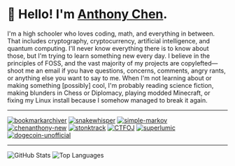 # 👋 Hello! I'm [Anthony Chen](https://chenanthony.com/).

I'm a high schooler who loves coding, math, and everything in between. That includes cryptography, cryptocurrency, artificial intelligence, and quantum computing. I'll never know everything there is to know about those, but I'm trying to learn something new every day. I believe in the principles of FOSS, and the vast majority of my projects are copylefted—shoot me an email if you have questions, concerns, comments, angry rants, or anything else you want to say to me. When I'm not learning about or making something \[possibly\] cool, I'm probably reading science fiction, making blunders in Chess or Diplomacy, playing modded Minecraft, or fixing my Linux install because I somehow managed to break it again.

---

[![bookmarkarchiver](https://github-readme-stats.vercel.app/api/pin?username=slightlyskepticalpotat&repo=bookmarkarchiver&theme=material-palenight&icon_color=6a5acd&hide_border=true)](https://github.com/slightlyskepticalpotat/bookmarkarchiver)
[![snakewhisper](https://github-readme-stats.vercel.app/api/pin?username=slightlyskepticalpotat&repo=snakewhisper&theme=material-palenight&icon_color=6a5acd&hide_border=true)](https://github.com/slightlyskepticalpotat/snakewhisper)
[![simple-markov](https://github-readme-stats.vercel.app/api/pin?username=slightlyskepticalpotat&repo=simple-markov&theme=material-palenight&icon_color=6a5acd&hide_border=true)](https://github.com/slightlyskepticalpotat/simple-markov)
[![chenanthony-new](https://github-readme-stats.vercel.app/api/pin?username=slightlyskepticalpotat&repo=chenanthony-new&theme=material-palenight&icon_color=6a5acd&hide_border=true)](https://github.com/slightlyskepticalpotat/chenanthony-new)
[![stonktrack](https://github-readme-stats.vercel.app/api/pin?username=slightlyskepticalpotat&repo=stonktrack&theme=material-palenight&icon_color=6a5acd&hide_border=true)](https://github.com/slightlyskepticalpotat/stonktrack)
[![CTFOJ](https://github-readme-stats.vercel.app/api/pin?username=jdabtieu&repo=CTFOJ&theme=material-palenight&icon_color=6a5acd&hide_border=true)](https://github.com/jdabtieu/CTFOj)
[![superlumic](https://github-readme-stats.vercel.app/api/pin?username=slightlyskepticalpotat&repo=superlumic&theme=material-palenight&icon_color=6a5acd&hide_border=true)](https://github.com/slightlyskepticalpotat/superlumic)
[![dogecoin-unofficial](https://github-readme-stats.vercel.app/api/pin?username=slightlyskepticalpotat&repo=dogecoin-unofficial&theme=material-palenight&icon_color=6a5acd&hide_border=true)](https://github.com/slightlyskepticalpotat/dogecoin-unofficial)

---

![GitHub Stats](https://github-readme-stats.vercel.app/api?username=slightlyskepticalpotat&count_private=true&show_icons=true&theme=material-palenight&icon_color=6a5acd&hide_border=true&line_height=28&custom_title=Contribution%20Statistics&count_private=true)
![Top Languages](https://github-readme-stats.vercel.app/api/top-langs?username=slightlyskepticalpotat&theme=material-palenight&hide_border=true&layout=compact&langs_count=10&card_width=335)
